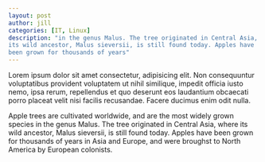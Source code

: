 ```yaml
---
layout: post
author: jill
categories: [IT, Linux]
description: "in the genus Malus. The tree originated in Central Asia, where
its wild ancestor, Malus sieversii, is still found today. Apples have
been grown for thousands of years"
---
```

Lorem ipsum dolor sit amet consectetur, adipisicing elit. Non consequuntur voluptatibus provident voluptatem ut nihil similique, impedit officia iusto nemo, ipsa rerum, repellendus et quo deserunt eos laudantium obcaecati porro placeat velit nisi facilis recusandae. Facere ducimus enim odit nulla.

Apple trees are cultivated worldwide, and are the most widely grown
species in the genus Malus. The tree originated in Central Asia, where
its wild ancestor, Malus sieversii, is still found today. Apples have
been grown for thousands of years in Asia and Europe, and were broughst
to North America by European colonists.